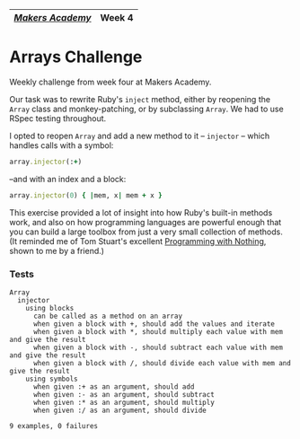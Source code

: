 | [*Makers Academy*](http://www.makersacademy.com) | Week 4 |
| ------------------------------------------------ | ------ |

# Arrays Challenge

Weekly challenge from week four at Makers Academy.

Our task was to rewrite Ruby's `inject` method, either by reopening the `Array` class and monkey-patching, or by subclassing `Array`. We had to use RSpec testing throughout.

I opted to reopen `Array` and add a new method to it – `injector` – which handles calls with a symbol:

```ruby
array.injector(:+)
```

–and with an index and a block:

```ruby
array.injector(0) { |mem, x| mem + x }
```

This exercise provided a lot of insight into how Ruby's built-in methods work, and also on how programming languages are powerful enough that you can build a large toolbox from just a very small collection of methods. (It reminded me of Tom Stuart's excellent [Programming with Nothing](http://codon.com/programming-with-nothing), shown to me by a friend.)

### Tests

```
Array
  injector
    using blocks
      can be called as a method on an array
      when given a block with +, should add the values and iterate
      when given a block with *, should multiply each value with mem and give the result
      when given a block with -, should subtract each value with mem and give the result
      when given a block with /, should divide each value with mem and give the result
    using symbols
      when given :+ as an argument, should add
      when given :- as an argument, should subtract
      when given :* as an argument, should multiply
      when given :/ as an argument, should divide

9 examples, 0 failures
```